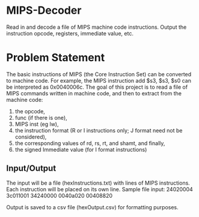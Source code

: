 # MIPS-Decoder
Read in and decode a file of MIPS machine code instructions. Output the instruction opcode, registers, immediate value, etc.


# Problem Statement
The basic instructions of MIPS (the Core Instruction Set) can be converted to machine
code. For example, the MIPS instruction add $s3, $s3, $s0 can be interpreted as
0x0040006c. The goal of this project is to read a file of MIPS commands written in
machine code, and then to extract from the machine code:
  1) the opcode,
  2) func (if there is one),
  3) MIPS inst (eg lw),
  4) the instruction format (R or I instructions only; J format need not be considered),
  5) the corresponding values of rd, rs, rt, and shamt, and finally,
  6) the signed Immediate value (for I format instructions)

## Input/Output
The input will be a file (hexInstructions.txt) with lines of MIPS instructions. Each instruction will be placed
on its own line. Sample file input:
  24020004
  3c011001
  34240000
  0040a020
  00408820

Output is saved to a csv file (hexOutput.csv) for formatting purposes.
